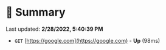 # 📖 Summary
Last updated: **2/28/2022, 5:40:39 PM**

- `GET` [https://google.com](https://google.com) - **Up** (98ms)
